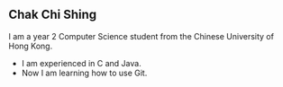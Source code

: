 Chak Chi Shing
--
I am a year 2 Computer Science student from the Chinese University of Hong Kong. 

* I am experienced in C and Java.
* Now I am learning how to use Git.
